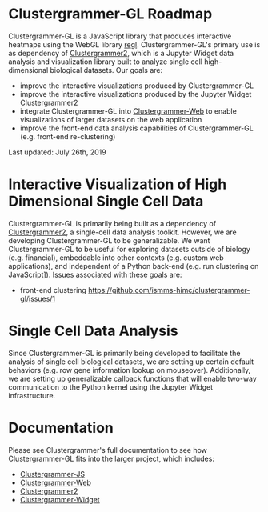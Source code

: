# Clustergrammer-GL Roadmap
Clustergrammer-GL is a JavaScript library that produces interactive heatmaps using the WebGL library [regl](https://github.com/regl-project/regl). Clustergrammer-GL's primary use is as dependency of [Clustergrammer2](https://github.com/ismms-himc/clustergrammer2), which is a Jupyter Widget data analysis and visualization library built to analyze single cell high-dimensional biological datasets. Our goals are:

* improve the interactive visualizations produced by Clustergrammer-GL
* improve the interactive visualizations produced by the Jupyter Widget Clustergrammer2
* integrate Clustergrammer-GL into [Clustergrammer-Web](http://github.com/maayanlab/clustergrammer-web) to enable visualizations of larger datasets on the web application
* improve the front-end data analysis capabilities of Clustergrammer-GL (e.g. front-end re-clustering)

Last updated: July 26th, 2019

# Interactive Visualization of High Dimensional Single Cell Data
Clustergrammer-GL is primarily being built as a dependency of [Clustergrammer2](https://github.com/ismms-himc/clustergrammer2), a single-cell data analysis toolkit. However, we are developing Clustergrammer-GL to be generalizable. We want Clustergrammer-GL to be useful for exploring datasets outside of biology (e.g. financial), embeddable into other contexts (e.g. custom web applications), and independent of a Python back-end (e.g. run clustering on JavaScript]). Issues associated with these goals are:

* front-end clustering https://github.com/ismms-himc/clustergrammer-gl/issues/1

# Single Cell Data Analysis
Since Clustergrammer-GL is primarily being developed to facilitate the analysis of single cell biological datasets, we are setting up certain default behaviors (e.g. row gene information lookup on mouseover). Additionally, we are setting up generalizable callback functions that will enable two-way communication to the Python kernel using the Jupyter Widget infrastructure. 

# Documentation
Please see Clustergrammer's full documentation to see how Clustergrammer-GL fits into the larger project, which includes:
* [Clustergrammer-JS](https://github.com/maayanlab/clustergrammer)
* [Clustergrammer-Web](https://github.com/maayanlab/clustergrammer-web)
* [Clustergrammer2](https://github.com/ismms-himc/clustergrammer2)
* [Clustergrammer-Widget](https://github.com/maayanlab/clustergrammer-widget)

